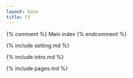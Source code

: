 ```yaml
---
layout: base
title: CV
---
```


{% comment %} Main index {% endcomment %}

<main>

{% include setting.md %}

{% include intro.md %}

{% include pages.md %}

</main>